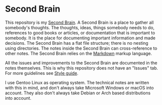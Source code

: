 # Second Brain

This repository is my [Second Brain](https://www.buildingasecondbrain.com/).
A Second Brain is a place to gather all somebody's thoughts.
The thoughts, ideas, things somebody needs to do, references to good books or articles, or documentation that is important to somebody.
It is the place for documenting important information and made decisions.
The Second Brain has a flat file structure; there is no nesting using directories.
The notes inside the Second Brain can cross-reference to other notes.
The Second Brain relies on the [Markdown](/markdown-workflow.md) markup language. 

All the issues and improvements to the Second Brain are documented in the notes themselves.
This is why this repository does not have an "Issues" tab.
For more guidelines see [Style guide](/style-guide.md).

I use Gentoo Linux as operating system.
The technical notes are written with this in mind, and don't always take Microsoft Windows or macOS into account.
They also don't always take Debian or Arch based distributions into account.
